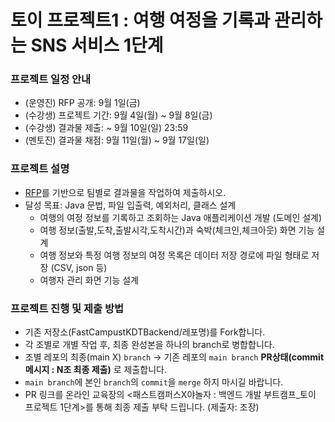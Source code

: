 # 토이 프로젝트1 : 여행 여정을 기록과 관리하는 SNS 서비스 1단계

### 프로젝트 일정 안내
- (운영진) RFP 공개: 9월 1일(금)
- (수강생) 프로젝트 기간: 9월 4일(월) ~ 9월 8일(금)
- (수강생) 결과물 제출: ~ 9월 10일(일) 23:59
- (멘토진) 결과물 채점: 9월 11일(월) ~ 9월 17일(일)

### 프로젝트 설명
- [RFP]()를 기반으로 팀별로 결과물을 작업하여 제출하시오. 
- 달성 목표: Java 문법, 파일 입출력, 예외처리, 클래스 설계
  - 여행의 여정 정보를 기록하고 조회하는 Java 애플리케이션 개발 (도메인 설계)
  - 여행 정보(출발,도착,출발시각,도착시간)과 숙박(체크인,체크아웃) 화면 기능 설계 			
  - 여행 정보와 특정 여행 정보의 여정 목록은 데이터 저장 경로에 파일 형태로 저장 (CSV, json 등)
  - 여행자 관리 화면 기능 설계 			

### 프로젝트 진행 및 제출 방법
- 기존 저장소(FastCampustKDTBackend/레포명)를 Fork합니다.
- 각 조별로 개별 작업 후, 최종 완성본을 하나의 branch로 병합합니다.
- 조별 레포의 최종(main X) `branch` -> 기존 레포의 `main branch` **PR상태(commit 메시지 : N조 최종 제출)** 로 제출합니다.
- `main branch`에 본인 `branch`의 `commit`을 `merge` 하지 마시길 바랍니다.
- PR 링크를 온라인 교육장의 <패스트캠퍼스X야놀자 : 백엔드 개발 부트캠프_토이 프로젝트 1단계>를 통해 최종 제출 부탁 드립니다. (제출자: 조장) 
